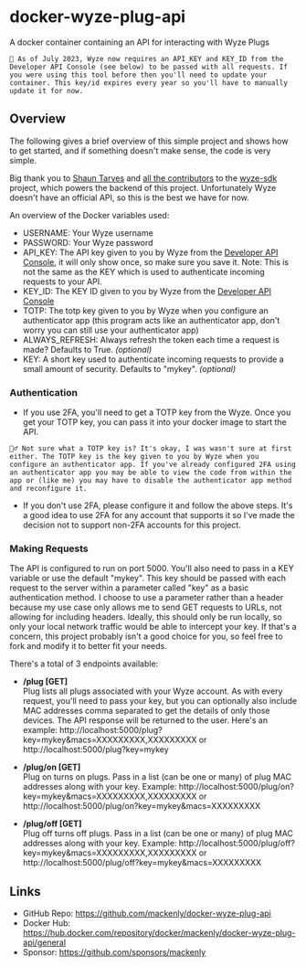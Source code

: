 # docker-wyze-plug-api
A docker container containing an API for interacting with Wyze Plugs

```
📝 As of July 2023, Wyze now requires an API_KEY and KEY_ID from the Developer API Console (see below) to be passed with all requests. If you were using this tool before then you'll need to update your container. This key/id expires every year so you'll have to manually update it for now.
```

## Overview
The following gives a brief overview of this simple project and shows how to get started, and if something doesn't make sense, the code is very simple.

Big thank you to [Shaun Tarves](https://github.com/shauntarves) and [all the contributors](https://github.com/shauntarves/wyze-sdk/graphs/contributors) to the [wyze-sdk](https://github.com/shauntarves/wyze-sdk) project, which powers the backend of this project. Unfortunately Wyze doesn't have an official API, so this is the best we have for now.

An overview of the Docker variables used:
- USERNAME: Your Wyze username
- PASSWORD: Your Wyze password
- API_KEY: The API key given to you by Wyze from the [Developer API Console](https://developer-api-console.wyze.com/#/apikey/view), it will only show once, so make sure you save it. Note: This is not the same as the KEY which is used to authenticate incoming requests to your API.
- KEY_ID: The KEY ID given to you by Wyze from the [Developer API Console](https://developer-api-console.wyze.com/#/apikey/view)
- TOTP: The totp key given to you by Wyze when you configure an authenticator app (this program acts like an authenticator app, don't worry you can still use your authenticator app)
- ALWAYS_REFRESH: Always refresh the token each time a request is made? Defaults to True. *(optional)*
- KEY: A short key used to authenticate incoming requests to provide a small amount of security. Defaults to "mykey". *(optional)*

### Authentication
- If you use 2FA, you'll need to get a TOTP key from the Wyze. Once you get your TOTP key, you can pass it into your docker image to start the API.

```
💁‍♂️ Not sure what a TOTP key is? It's okay, I was wasn't sure at first either. The TOTP key is the key given to you by Wyze when you configure an authenticator app. If you've already configured 2FA using an authenticator app you may be able to view the code from within the app or (like me) you may have to disable the authenticator app method and reconfigure it. 
```

- If you don't use 2FA, please configure it and follow the above steps. It's a good idea to use 2FA for any account that supports it so I've made the decision not to support non-2FA accounts for this project.

### Making Requests
The API is configured to run on port 5000. You'll also need to pass in a KEY variable or use the default "mykey". This key should be passed with each request to the server within a parameter called "key" as a basic authentication method. I choose to use a parameter rather than a header because my use case only allows me to send GET requests to URLs, not allowing for including headers. Ideally, this should only be run locally, so only your local network traffic would be able to intercept your key. If that's a concern, this project probably isn't a good choice for you, so feel free to fork and modify it to better fit your needs.

There's a total of 3 endpoints available:

- **/plug [GET]**<br>
Plug lists all plugs associated with your Wyze account. As with every request, you'll need to pass your key, but you can optionally also include MAC addresses comma separated to get the details of only those devices. The API response will be returned to the user. Here's an example: http://localhost:5000/plug?key=mykey&macs=XXXXXXXXX,XXXXXXXXX or http://localhost:5000/plug?key=mykey

- **/plug/on [GET]**<br>
Plug on turns on plugs. Pass in a list (can be one or many) of plug MAC addresses along with your key. Example: http://localhost:5000/plug/on?key=mykey&macs=XXXXXXXXX,XXXXXXXXX or http://localhost:5000/plug/on?key=mykey&macs=XXXXXXXXX

- **/plug/off [GET]**<br>
Plug off turns off plugs. Pass in a list (can be one or many) of plug MAC addresses along with your key. Example: http://localhost:5000/plug/off?key=mykey&macs=XXXXXXXXX,XXXXXXXXX or http://localhost:5000/plug/off?key=mykey&macs=XXXXXXXXX

## Links
- GitHub Repo: https://github.com/mackenly/docker-wyze-plug-api
- Docker Hub: https://hub.docker.com/repository/docker/mackenly/docker-wyze-plug-api/general
- Sponsor: https://github.com/sponsors/mackenly